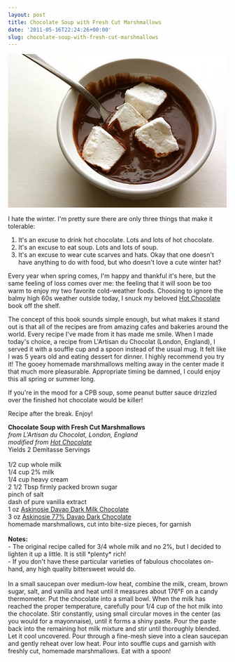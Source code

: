 ```yaml
---
layout: post
title: Chocolate Soup with Fresh Cut Marshmallows
date: '2011-05-16T22:24:26+00:00'
slug: chocolate-soup-with-fresh-cut-marshmallows
---
```

<a href="/images/uploads/2011/05/hot_chocolate_soup.jpg"><img src="/images/uploads/2011/05/hot_chocolate_soup.jpg" alt="" title="hot_chocolate_soup" width="500" height="350" class="alignnone size-full wp-image-2174" /></a>

I hate the winter. I'm pretty sure there are only three things that make it tolerable:
1) It's an excuse to drink hot chocolate. Lots and lots of hot chocolate.
2) It's an excuse to eat soup. Lots and lots of soup.
3) It's an excuse to wear cute scarves and hats. Okay that one doesn't have anything to do with food, but who doesn't love a cute winter hat?

Every year when spring comes, I'm happy and thankful it's here, but the same feeling of loss comes over me: the feeling that it will soon be too warm to enjoy my two favorite cold-weather foods. Choosing to ignore the balmy high 60s weather outside today, I snuck my beloved <a href="http://www.amazon.com/Hot-Chocolate-Michael-Turback/dp/1580087086/ref=sr_1_1?s=books&ie=UTF8&qid=1305596661&sr=1-1">Hot Chocolate</a> book off the shelf.

The concept of this book sounds simple enough, but what makes it stand out is that all of the recipes are from amazing cafes and bakeries around the world. Every recipe I've made from it has made me smile. When I made today's choice, a recipe from L'Artisan du Chocolat (London, England), I served it with a souffle cup and a spoon instead of the usual mug. It felt like I was 5 years old and eating dessert for dinner. I highly recommend you try it! The gooey homemade marshmallows melting away in the center made it that much more pleasurable. Appropriate timing be damned, I could enjoy this all spring or summer long.

If you're in the mood for a CPB soup, some peanut butter sauce drizzled over the finished hot chocolate would be killer!

Recipe after the break. Enjoy!

<!--more-->

<div class="recipe">
<strong>Chocolate Soup with Fresh Cut Marshmallows</strong><br>
<em>from L'Artisan du Chocolat, London, England<br>
modified from <a href="http://www.amazon.com/Hot-Chocolate-Michael-Turback/dp/1580087086/ref=sr_1_1?s=books&ie=UTF8&qid=1305596661&sr=1-1">Hot Chocolate</a></em><br>
Yields 2 Demitasse Servings<br>
<br>
1/2 cup whole milk<br>
1/4 cup 2% milk<br>
1/4 cup heavy cream<br>
2 1/2 Tbsp firmly packed brown sugar<br>
pinch of salt<br>
dash of pure vanilla extract<br>
1 oz <a href="http://www.askinosie.com/p-73-davao-dark-milk-chocolate-bar-sea-salt.aspx">Askinosie Davao Dark Milk Chocolate</a><br>
3 oz <a href="http://www.askinosie.com/p-75-77-davao-dark-chocolate-bar.aspx">Askinosie 77% Davao Dark Chocolate</a><br>
homemade marshmallows, cut into bite-size pieces, for garnish<br>
<br>
<strong>Notes:</strong><br>
- The original recipe called for 3/4 whole milk and no 2%, but I decided to lighten it up a little. It is still *plenty* rich!<br>
- If you don't have these particular varieties of fabulous chocolates on-hand, any high quality bittersweet would do.<br>
<br>
In a small saucepan over medium-low heat, combine the milk, cream, brown sugar, salt, and vanilla and heat until it measures about 176°F on a candy thermometer. Put the chocolate into a small bowl. When the milk has reached the proper temperature, carefully pour 1/4 cup of the hot milk into the chocolate. Stir constantly, using small circular moves in the center (as you would for a mayonnaise), until it forms a shiny paste. Pour the paste back into the remaining hot milk mixture and stir until thoroughly blended. Let it cool uncovered. Pour through a fine-mesh sieve into a clean saucepan and gently reheat over low heat. Pour into souffle cups and garnish with freshly cut, homemade marshmallows. Eat with a spoon!
</div>
